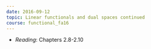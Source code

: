 ```yaml
---
date: 2016-09-12
topic: Linear functionals and dual spaces continued
course: functional_fa16
---
```

- *Reading*: Chapters 2.8-2.10

